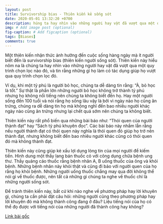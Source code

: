 ```yaml
---
layout: post
title: Survivorship bias - Thiên kiến kẻ sống sót
date: 2020-05-01 13:32:20 +0700
description: húng ta hay nhìn vào những người hay vật đã vượt qua một quy trình chọn lọc nào đó, và tin rằng những gì họ làm có tác dụng giúp họ vượt qua quy trình chọn lọc đó.
img: # Add image post (optional)
fig-caption: # Add figcaption (optional)
tags: [Biases]
comments: true
---
```

Một thiên kiến nhận thức ảnh hưởng đến cuộc sống hàng ngày mà ít người biết đến là survivorship bias (thiên kiến người sống sót). Thiên kiến này hiểu nôm na là chúng ta hay nhìn vào những người hay vật đã vượt qua một quy trình chọn lọc nào đó, và tin rằng những gì họ làm có tác dụng giúp họ vượt qua quy trình chọn lọc đó.

Ví dụ, khi một tỷ phú là người bỏ học, chúng ta dễ dàng tin rằng: “À, bỏ học là tốt.” Sự thật là phần lớn những người bỏ học không trở thành tỷ phú nhưng họ không nổi tiếng nên chúng ta không biết đến họ. Hay một người sống đến 100 tuổi và nói rằng họ sống lâu vậy là bởi vì ngày nào họ cũng ăn trứng, chúng ra dễ dàng tin họ mà không nghĩ đến bao nhiêu người khác ngày nào cũng ăn trứng nhưng lại chết quá sớm nên chúng ta không biết.

Thiên kiến này rất phổ biến qua những bài báo như: “Thói quen của người thành đạt” hay “Sách tỷ phú khuyên đọc”. Các bài báo này nhầm lẫn rằng nếu người thành đạt có thói quen này nghĩa là thói quen đó giúp họ trở nên thành đạt, nhưng không biết đến bao nhiêu người khác cũng có thói quen đó mà không thành đạt.

Thiên kiến này cũng giúp kẻ xấu lợi dụng lòng tin của mọi người để kiếm tiền. Hình dung một thầy lang bán thuốc cỏ với công dụng chữa bệnh ung thư. Thầy quảng cáo thuốc rằng bệnh nhân A, B uống thuốc của ông và khỏi bệnh. Những bệnh nhân này khỏi thật và cũng đi bảo với người quen của họ rằng họ khỏi bệnh. Những người uống thuốc chẳng may qua đời không thể nói gì về thuốc được, nên tất cả những gì chúng ta nghe về thuốc chỉ là những người sống sót.

Để tránh thiên kiến này, bất cứ khi nào nghe về phương pháp hay lời khuyên gì, chúng ta cần phải đặt câu hỏi: những người cũng theo phương pháp hay lời khuyên đó mà không thành công đang ở đâu? Liệu tiếng nói của họ có thể đọ được với tiếng nói của những người đã thành công hay không?


[Link bài gốc](https://www.facebook.com/chipiscrazy/posts/2827048914078131)
